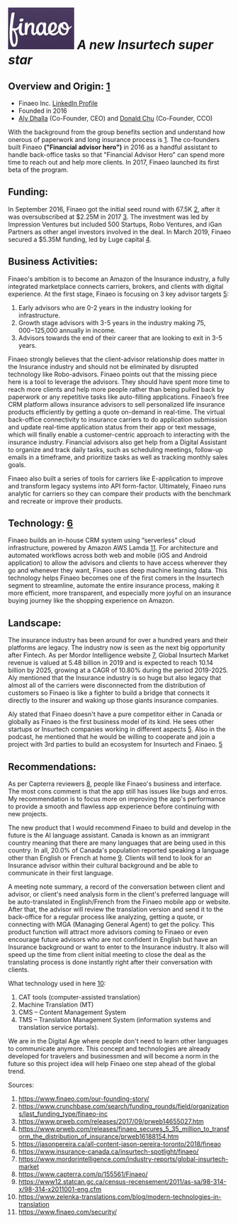 # ![Alt text](1.jpg) *A new Insurtech super star* 
## Overview and Origin: [1](https://www.finaeo.com/our-founding-story/)
* Finaeo Inc. [LinkedIn Profile](https://www.linkedin.com/company/finaeo/)
* Founded in 2016
* [Aly Dhalla](https://www.linkedin.com/in/alydhalla/?ppe=1) (Co-Founder, CEO) and [Donald Chu](https://www.linkedin.com/in/donaldchu/) (Co-Founder, CCO)

With the background from the group benefits section and understand how onerous of paperwork and long insurance process is [1](https://www.finaeo.com/our-founding-story/). The co-founders built Finaeo **("Financial advisor hero")** in 2016 as a handful assistant to handle back-office tasks so that "Financial Advisor Hero" can spend more time to reach out and help more clients. In 2017, Finaeo launched its first beta of the program.

## Funding:
In September 2016, Finaeo got the initial seed round with 67.5K [2](https://www.crunchbase.com/search/funding_rounds/field/organizations/last_funding_type/finaeo-inc), after it was oversubscribed at $2.25M in 2017 [3](https://www.prweb.com/releases/2017/09/prweb14655027.htm). The investment was led by Impression Ventures but included 500 Startups, Robo Ventures, and iGan Partners as other angel investors involved in the deal. In March 2019, Finaeo secured a $5.35M funding, led by Luge capital [4](https://www.prweb.com/releases/finaeo_secures_5_35_million_to_transform_the_distribution_of_insurance/prweb16188154.htm).

## Business Activities:
Finaeo's ambition is to become an Amazon of the Insurance industry, a fully integrated marketplace connects carriers, brokers, and clients with digital experience. At the first stage, Finaeo is focusing on 3 key advisor targets [5](https://jasonpereira.ca/all-content-jason-pereira-toronto/2018/finea):
1. Early advisors who are 0-2 years in the industry looking for infrastructure.
2. Growth stage advisors with 3-5 years in the industry making $75,000-$125,000 annually in income.
3. Advisors towards the end of their career that are looking to exit in 3-5 years.

Finaeo strongly believes that the client-advisor relationship does matter in the Insurance industry and should not be eliminated by disrupted technology like Robo-advisors. Finaeo points out that the missing piece here is a tool to leverage the advisors. They should have spent more time to reach more clients and help more people rather than being pulled back by paperwork or any repetitive tasks like auto-filling applications. Finaeo’s free CRM platform allows insurance advisors to sell personalized life insurance products efficiently by getting a quote on-demand in real-time. The virtual back-office connectivity to insurance carriers to do application submission and update real-time application status from their app or text message, which will finally enable a customer-centric approach to interacting with the insurance industry. Financial advisors also get help from a Digital Assistant to organize and track daily tasks, such as scheduling meetings, follow-up emails in a timeframe, and prioritize tasks as well as tracking monthly sales goals.

Finaeo also built a series of tools for carriers like E-application to improve and transform legacy systems into API form-factor. Ultimately, Finaeo runs analytic for carriers so they can compare their products with the benchmark and recreate or improve their products.
## Technology: [6](https://www.insurance-canada.ca/insurtech-spotlight/finaeo/)
 Finaeo builds an in-house CRM system using “serverless” cloud infrastructure, powered by Amazon AWS Lamda [11](https://www.finaeo.com/security/). For architecture and automated workflows across both web and mobile (iOS and Android application) to allow the advisors and clients to have access wherever they go and whenever they want, Finaeo uses deep machine learning data. This technology helps Finaeo becomes one of the first comers in the Insurtech segment to streamline, automate the entire insurance process, making it more efficient, more transparent, and especially more joyful on an insurance buying journey like the shopping experience on Amazon.

## Landscape:
The insurance industry has been around for over a hundred years and their platforms are legacy. The industry now is seen as the next big opportunity after Fintech. As per Mordor Intelligence website [7](https://www.mordorintelligence.com/industry-reports/global-insurtech-market), Global Insurtech Market revenue is valued at 5.48 billion in 2019 and is expected to reach 10.14 billion by 2025, growing at a CAGR of 10.80% during the period 2019-2025. Aly mentioned that the Insurance industry is so huge but also legacy that almost all of the carriers were disconnected from the distribution of customers so Finaeo is like a fighter to build a bridge that connects it directly to the insurer and waking up those giants insurance companies. 

Aly stated that Finaeo doesn't have a pure competitor either in Canada or globally as Finaeo is the first business model of its kind. He sees other startups or Insurtech companies working in different aspects [5](https://jasonpereira.ca/all-content-jason-pereira-toronto/2018/finea). Also in the podcast, he mentioned that he would be willing to cooperate and join a project with 3rd parties to build an ecosystem for Insurtech and Finaeo. [5](https://jasonpereira.ca/all-content-jason-pereira-toronto/2018/finea)

## Recommendations:
As per Capterra reviewers [8](https://www.capterra.com/p/155561/Finaeo/), people like Finaeo's business and interface. The most cons comment is that the app still has issues like bugs and erros. My recommendation is to focus more on improving the app's performance to provide a smooth and flawless app experience before continuing with new projects. 

The new product that I would recommend Finaeo to build and develop in the future is the AI language assistant. Canada is known as an immigrant country meaning that there are many languages that are being used in this country. In all, 20.0% of Canada's population reported speaking a language other than English or French at home [9](https://www12.statcan.gc.ca/census-recensement/2011/as-sa/98-314-x/98-314-x2011001-eng.cfm). Clients will tend to look for an Insurance advisor within their cultural background and be able to communicate in their first language. 

A meeting note summary, a record of the conversation between client and advisor, or client's need analysis form in the client's preferred language will be auto-translated in English/French from the Finaeo mobile app or website. After that, the advisor will review the translation version and send it to the back-office for a regular process like analyzing, getting a quote, or connecting with MGA (Managing General Agent) to get the policy.
This product function will attract more advisors coming to Finaeo or even encourage future advisors who are not confident in English but have an Insurance background or want to enter to the Insurance industry. 
It also will speed up the time from client initial meeting to close the deal as the translating process is done instantly right after their conversation with clients.

What technology used in here [10](https://www.zelenka-translations.com/blog/modern-technologies-in-translation
):
1. CAT tools (computer-assisted translation)
2. Machine Translation (MT)
3. CMS – Content Management System
4. TMS – Translation Management System (information systems and translation service portals).

We are in the Digital Age where people don't need to learn other languages to communicate anymore. This concept and technologies are already developed for travelers and businessmen and will become a norm in the future so this project idea will help Finaeo one step ahead of the global trend. 

Sources:
1. https://www.finaeo.com/our-founding-story/
2. https://www.crunchbase.com/search/funding_rounds/field/organizations/last_funding_type/finaeo-inc
3. https://www.prweb.com/releases/2017/09/prweb14655027.htm
4. https://www.prweb.com/releases/finaeo_secures_5_35_million_to_transform_the_distribution_of_insurance/prweb16188154.htm
5. https://jasonpereira.ca/all-content-jason-pereira-toronto/2018/fineao
6. https://www.insurance-canada.ca/insurtech-spotlight/finaeo/
7. https://www.mordorintelligence.com/industry-reports/global-insurtech-market
8. https://www.capterra.com/p/155561/Finaeo/
9. https://www12.statcan.gc.ca/census-recensement/2011/as-sa/98-314-x/98-314-x2011001-eng.cfm
10. https://www.zelenka-translations.com/blog/modern-technologies-in-translation
11. https://www.finaeo.com/security/